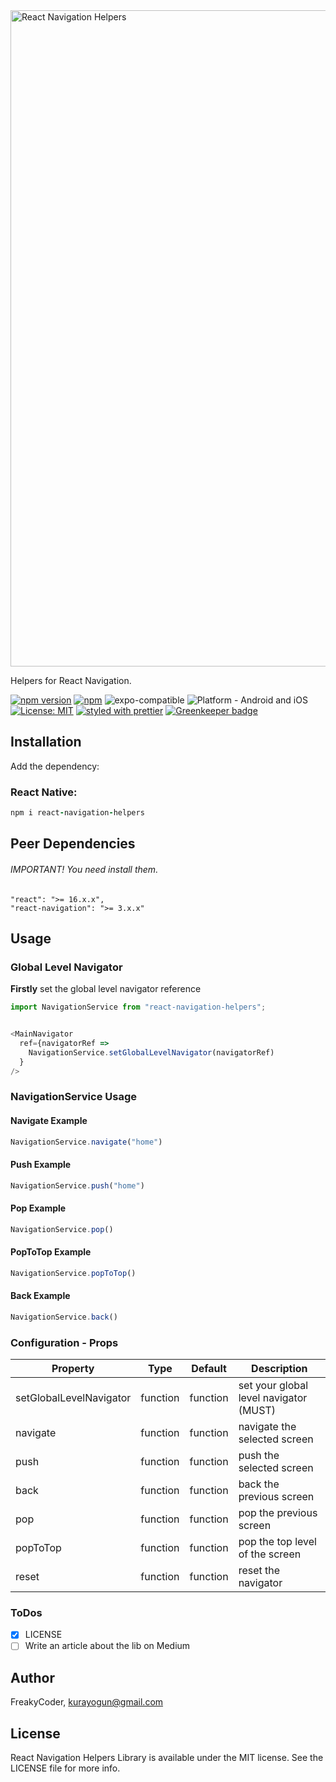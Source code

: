 <img alt="React Navigation Helpers" src="https://github.com/WrathChaos/react-navigation-helpers/blob/master/assets/logo.png" width="1050"/>

Helpers for React Navigation.

[![npm version](https://img.shields.io/npm/v/react-navigation-helpers.svg)](https://www.npmjs.com/package/react-navigation-helpers)
[![npm](https://img.shields.io/npm/dt/react-navigation-helpers.svg)](https://www.npmjs.com/package/react-navigation-helpers)
![expo-compatible](https://img.shields.io/badge/Expo-compatible-9cf.svg)
![Platform - Android and iOS](https://img.shields.io/badge/platform-Android%20%7C%20iOS-blue.svg)
[![License: MIT](https://img.shields.io/badge/License-MIT-green.svg)](https://opensource.org/licenses/MIT)
[![styled with prettier](https://img.shields.io/badge/styled_with-prettier-ff69b4.svg)](https://github.com/prettier/prettier) [![Greenkeeper badge](https://badges.greenkeeper.io/WrathChaos/react-navigation-helpers.svg)](https://greenkeeper.io/)

## Installation

Add the dependency:

### React Native:

```ruby
npm i react-navigation-helpers
```

## Peer Dependencies

###### IMPORTANT! You need install them.

```
"react": ">= 16.x.x",
"react-navigation": ">= 3.x.x"
```

## Usage

### Global Level Navigator

<b>Firstly</b> set the global level navigator reference

```js
import NavigationService from "react-navigation-helpers";


<MainNavigator
  ref={navigatorRef =>
    NavigationService.setGlobalLevelNavigator(navigatorRef)
  }
/>
```

### NavigationService Usage

#### Navigate Example

```js
NavigationService.navigate("home")
```

#### Push Example

```js
NavigationService.push("home")
```

#### Pop Example

```js
NavigationService.pop()
```

#### PopToTop Example

```js
NavigationService.popToTop()
```

#### Back Example

```js
NavigationService.back()
```


### Configuration - Props

| Property                |   Type   | Default  | Description                            |
| ----------------------- | :------: | :------: | -------------------------------------- |
| setGlobalLevelNavigator | function | function | set your global level navigator (MUST) |
| navigate                | function | function | navigate the selected screen           |
| push                    | function | function | push the selected screen               |
| back                    | function | function | back the previous screen               |
| pop                     | function | function | pop the previous screen                |
| popToTop                | function | function | pop the top level of the screen        |
| reset                   | function | function | reset the navigator                    |


### ToDos

- [x] LICENSE
- [ ] Write an article about the lib on Medium

## Author

FreakyCoder, kurayogun@gmail.com

## License

React Navigation Helpers Library is available under the MIT license. See the LICENSE file for more info.
